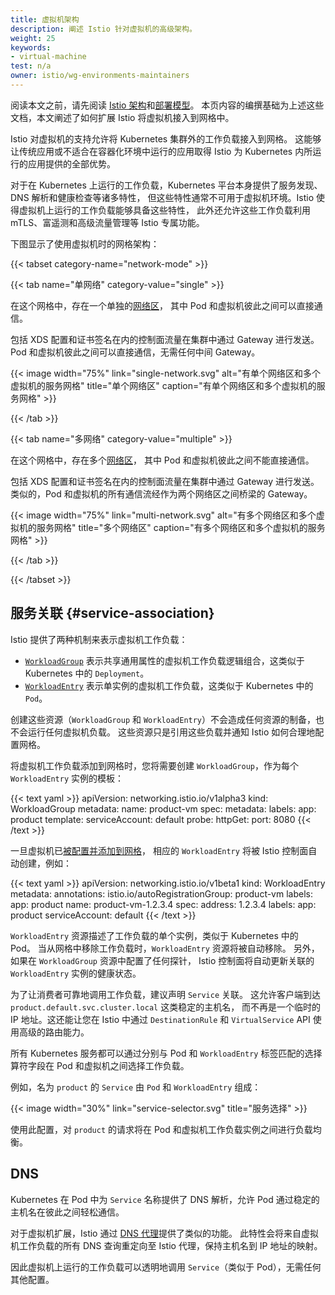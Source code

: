 ```yaml
---
title: 虚拟机架构
description: 阐述 Istio 针对虚拟机的高级架构。
weight: 25
keywords:
- virtual-machine
test: n/a
owner: istio/wg-environments-maintainers
---
```


阅读本文之前，请先阅读 [Istio 架构](/zh/docs/ops/deployment/architecture/)和[部署模型](/zh/docs/ops/deployment/deployment-models/)。
本页内容的编撰基础为上述这些文档，本文阐述了如何扩展 Istio 将虚拟机接入到网格中。

Istio 对虚拟机的支持允许将 Kubernetes 集群外的工作负载接入到网格。
这能够让传统应用或不适合在容器化环境中运行的应用取得 Istio 为 Kubernetes 内所运行的应用提供的全部优势。

对于在 Kubernetes 上运行的工作负载，Kubernetes 平台本身提供了服务发现、DNS 解析和健康检查等诸多特性，
但这些特性通常不可用于虚拟机环境。Istio 使得虚拟机上运行的工作负载能够具备这些特性，
此外还允许这些工作负载利用 mTLS、富遥测和高级流量管理等 Istio 专属功能。

下图显示了使用虚拟机时的网格架构：

{{< tabset category-name="network-mode" >}}

{{< tab name="单网络" category-value="single" >}}

在这个网格中，存在一个单独的[网络区](/zh/docs/ops/deployment/deployment-models/#network-models)，
其中 Pod 和虚拟机彼此之间可以直接通信。

包括 XDS 配置和证书签名在内的控制面流量在集群中通过 Gateway 进行发送。
Pod 和虚拟机彼此之间可以直接通信，无需任何中间 Gateway。

{{< image width="75%"
    link="single-network.svg"
    alt="有单个网络区和多个虚拟机的服务网格"
    title="单个网络区"
    caption="有单个网络区和多个虚拟机的服务网格"
    >}}

{{< /tab >}}

{{< tab name="多网络" category-value="multiple" >}}

在这个网格中，存在多个[网络区](/zh/docs/ops/deployment/deployment-models/#network-models)，
其中 Pod 和虚拟机彼此之间不能直接通信。

包括 XDS 配置和证书签名在内的控制面流量在集群中通过 Gateway 进行发送。
类似的，Pod 和虚拟机的所有通信流经作为两个网络区之间桥梁的 Gateway。

{{< image width="75%"
    link="multi-network.svg"
    alt="有多个网络区和多个虚拟机的服务网格"
    title="多个网络区"
    caption="有多个网络区和多个虚拟机的服务网格"
    >}}

{{< /tab >}}

{{< /tabset >}}

## 服务关联  {#service-association}

Istio 提供了两种机制来表示虚拟机工作负载：

* [`WorkloadGroup`](/zh/docs/reference/config/networking/workload-group/)
  表示共享通用属性的虚拟机工作负载逻辑组合，这类似于 Kubernetes 中的 `Deployment`。
* [`WorkloadEntry`](/zh/docs/reference/config/networking/workload-entry/)
  表示单实例的虚拟机工作负载，这类似于 Kubernetes 中的 `Pod`。

创建这些资源（`WorkloadGroup` 和 `WorkloadEntry`）不会造成任何资源的制备，也不会运行任何虚拟机负载。
这些资源只是引用这些负载并通知 Istio 如何合理地配置网格。

将虚拟机工作负载添加到网格时，您将需要创建 `WorkloadGroup`，作为每个 `WorkloadEntry` 实例的模板：

{{< text yaml >}}
apiVersion: networking.istio.io/v1alpha3
kind: WorkloadGroup
metadata:
  name: product-vm
spec:
  metadata:
    labels:
      app: product
  template:
    serviceAccount: default
  probe:
    httpGet:
      port: 8080
{{< /text >}}

一旦虚拟机已[被配置并添加到网格](/zh/docs/setup/install/virtual-machine/#configure-the-virtual-machine)，
相应的 `WorkloadEntry` 将被 Istio 控制面自动创建，例如：

{{< text yaml >}}
apiVersion: networking.istio.io/v1beta1
kind: WorkloadEntry
metadata:
  annotations:
    istio.io/autoRegistrationGroup: product-vm
  labels:
    app: product
  name: product-vm-1.2.3.4
spec:
  address: 1.2.3.4
  labels:
    app: product
  serviceAccount: default
{{< /text >}}

`WorkloadEntry` 资源描述了工作负载的单个实例，类似于 Kubernetes 中的 Pod。
当从网格中移除工作负载时，`WorkloadEntry` 资源将被自动移除。
另外，如果在 `WorkloadGroup` 资源中配置了任何探针，
Istio 控制面将自动更新关联的 `WorkloadEntry` 实例的健康状态。

为了让消费者可靠地调用工作负载，建议声明 `Service` 关联。
这允许客户端到达 `product.default.svc.cluster.local` 这类稳定的主机名，
而不再是一个临时的 IP 地址。这还能让您在 Istio 中通过 `DestinationRule`
和 `VirtualService` API 使用高级的路由能力。

所有 Kubernetes 服务都可以通过分别与 Pod 和 `WorkloadEntry`
标签匹配的选择算符字段在 Pod 和虚拟机之间选择工作负载。

例如，名为 `product` 的 `Service` 由 `Pod` 和 `WorkloadEntry` 组成：

{{< image width="30%"
    link="service-selector.svg"
    title="服务选择"
    >}}

使用此配置，对 `product` 的请求将在 Pod 和虚拟机工作负载实例之间进行负载均衡。

## DNS

Kubernetes 在 Pod 中为 `Service` 名称提供了 DNS 解析，允许 Pod 通过稳定的主机名在彼此之间轻松通信。

对于虚拟机扩展，Istio 通过 [DNS 代理](/zh/docs/ops/configuration/traffic-management/dns-proxy/)提供了类似的功能。
此特性会将来自虚拟机工作负载的所有 DNS 查询重定向至 Istio 代理，保持主机名到 IP 地址的映射。

因此虚拟机上运行的工作负载可以透明地调用 `Service`（类似于 Pod），无需任何其他配置。
